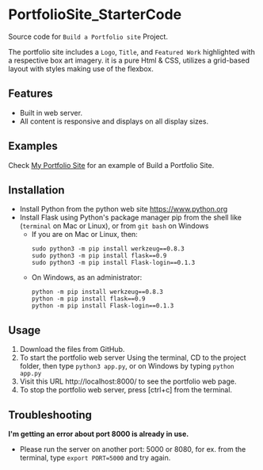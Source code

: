 # PortfolioSite_StarterCode
Source code for `Build a Portfolio site` Project.

The portfolio site includes a `Logo`, `Title`, and `Featured Work` highlighted with a respective box art imagery. it is a pure Html & CSS, utilizes a grid-based layout with styles making use of the flexbox.

## Features

* Built in web server.
* All content is responsive and displays on all display sizes.

## Examples

Check [My Portfolio Site](https://portfolio-wael.herokuapp.com/) for an example of Build a Portfolio Site.

## Installation

* Install Python from the python web site https://www.python.org
* Install Flask using Python's package manager pip from the shell like (`terminal` on Mac or Linux), or from `git bash` on Windows
  * If you are on Mac or Linux, then:
    ```
    sudo python3 -m pip install werkzeug==0.8.3
    sudo python3 -m pip install flask==0.9
    sudo python3 -m pip install Flask-login==0.1.3
    ```
  * On Windows, as an administrator:
    ```
    python -m pip install werkzeug==0.8.3
    python -m pip install flask==0.9
    python -m pip install Flask-login==0.1.3
    ```

## Usage

1. Download the files from GitHub.
2. To start the portfolio web server Using the terminal, CD to the project folder, then type `python3 app.py`, or on Windows by typing `python app.py`
3. Visit this URL http://localhost:8000/ to see the portfolio web page.
4. To stop the portfolio web server, press [ctrl+c] from the terminal.

## Troubleshooting

**I'm getting an error about port 8000 is already in use.**
* Please run the server on another port: 5000 or 8080, for ex. from the terminal, type `export PORT=5000` and try again.
